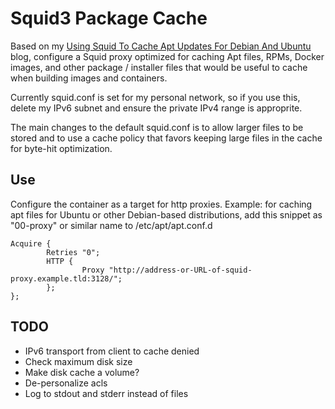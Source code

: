 # Squid3 Package Cache

Based on my [Using Squid To Cache Apt Updates For Debian And Ubuntu](http://midnightfreddie.com/using-squid-to-cache-apt-updates-for-debian-and-ubuntu.html)
blog, configure a Squid proxy optimized for caching Apt files, RPMs, Docker images,
and other package / installer files that would be useful to cache when building
images and containers.

Currently squid.conf is set for my personal network, so if you use this, delete my IPv6 subnet and ensure the private IPv4 range is approprite.

The main changes to the default squid.conf is to allow larger files to be stored and to
use a cache policy that favors keeping large files in the cache for byte-hit optimization.

## Use

Configure the container as a target for http proxies. Example: for caching apt files for Ubuntu or
other Debian-based distributions, add this snippet as "00-proxy" or similar name to /etc/apt/apt.conf.d

    Acquire {
            Retries "0";
            HTTP {
                    Proxy "http://address-or-URL-of-squid-proxy.example.tld:3128/";
            };
    };

## TODO

- IPv6 transport from client to cache denied
- Check maximum disk size
- Make disk cache a volume?
- De-personalize acls
- Log to stdout and stderr instead of files

